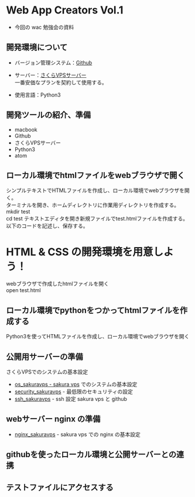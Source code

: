 # Web App Creators Vol.1

- 今回の wac 勉強会の資料

## 開発環境について
- バージョン管理システム：[Github](https://github.com/)
- サーバー：[さくらVPSサーバー](https://vps.sakura.ad.jp/)  
一番安価なプランを契約して使用する。

- 使用言語：Python3

## 開発ツールの紹介、準備
- macbook
- Github
- さくらVPSサーバー
- Python3
- atom

## ローカル環境でhtmlファイルをwebブラウザで開く
シンプルテキストでHTMLファイルを作成し、ローカル環境でwebブラウザを開く。  
ターミナルを開き、ホームディレクトリに作業用ディレクトリを作成する。  
    mkdir test  
    cd test
テキストエディタを開き新規ファイルでtest.htmlファイルを作成する。  
以下のコードを記述し、保存する。
    <!DOCTYPE html>
    <html>
      <head>
        <meta charset="utf-8">
        <title>Progate</title>
      </head>
      <body>
        <h1 class="title">HTML & CSS の開発環境を用意しよう！</h1>
      </body>
    </html>

webブラウザで作成したhtmlファイルを開く  
    open test.html


## ローカル環境でpythonをつかってhtmlファイルを作成する
Python3を使ってHTMLファイルを作成し、ローカル環境でwebブラウザを開く

## 公開用サーバーの準備
さくらVPSでのシステムの基本設定
- [os_sakuravps - sakura vps](https://github.com/ykHakata/summary/blob/master/os_sakuravps.md) でのシステムの基本設定
- [security_sakuravps](https://github.com/ykHakata/summary/blob/master/security_sakuravps.md) - 最低限のセキュリティの設定
- [ssh_sakuravps](https://github.com/ykHakata/summary/blob/master/ssh_sakuravps.md) - ssh 設定 sakura vps と github

## webサーバー nginx の準備
- [nginx_sakuravps](https://github.com/ykHakata/summary/blob/master/nginx_sakuravps.md) - sakura vps での nginx の基本設定


## githubを使ったローカル環境と公開サーバーとの連携


## テストファイルにアクセスする


##

##
